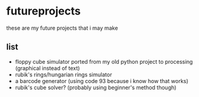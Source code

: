 # futureprojects
these are my future projects that i may make

## list
* floppy cube simulator ported from my old python project to processing (graphical instead of text)
* rubik's rings/hungarian rings simulator
* a barcode generator (using code 93 because i know how that works)
* rubik's cube solver? (probably using beginner's method though)
